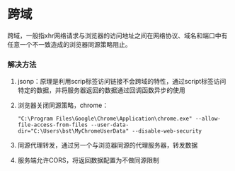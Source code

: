 # 跨域

跨域，一般指xhr网络请求与浏览器的访问地址之间在网络协议、域名和端口中有任意一个不一致造成的浏览器同源策略阻止。

### 解决方法

1. jsonp：原理是利用scrip标签访问链接不会跨域的特性，通过script标签访问特定的数据，并将服务器返回的数据通过回调函数异步的使用

2. 浏览器关闭同源策略，chrome：

   ```
   "C:\Program Files\Google\Chrome\Application\chrome.exe" --allow-file-access-from-files --user-data-dir="C:\Users\bst\MyChromeUserData" --disable-web-security
   ```

3. 同源代理转发，通过另一个与浏览器同源的代理服务器，转发数据

4. 服务端允许CORS，将返回数据配置为不做同源限制